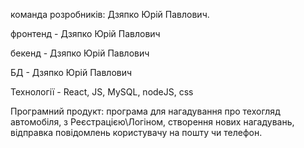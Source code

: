 команда розробників: Дзяпко Юрій Павлович.

фронтенд - Дзяпко Юрій Павлович

бекенд - Дзяпко Юрій Павлович

БД - Дзяпко Юрій Павлович

Технології - React, JS, MySQL, nodeJS, css 

Програмний продукт: програма для нагадування про техогляд автомобіля, з Реєстрацією\Логіном, створення нових нагадувань, відправка повідомлень користувачу на пошту чи телефон. 

